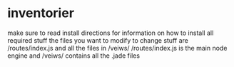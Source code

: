 # inventorier
make sure to read install directions for information on how to install all required stuff
the files you want to modify to change stuff are /routes/index.js and all the files in /veiws/
/routes/index.js is the main node engine and /veiws/ contains all the .jade files
